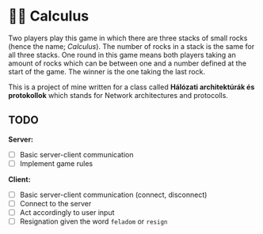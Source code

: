 # 🔴🔵 Calculus

Two players play this game in which there are three stacks of
small rocks (hence the name; *Calculus*). The number of rocks in
a stack is the same for all three stacks. One round in this game
means both players taking an amount of rocks which can be between
one and a number defined at the start of the game. The winner is the
one taking the last rock.

This is a project of mine written for a class called
**Hálózati architektúrák és protokollok** which stands for
Network architectures and protocolls.

## TODO

**Server:**

- [ ] Basic server-client communication
- [ ] Implement game rules

**Client:**

- [ ] Basic server-client communication (connect, disconnect)
- [ ] Connect to the server
- [ ] Act accordingly to user input
- [ ] Resignation given the word `feladom` or `resign`
